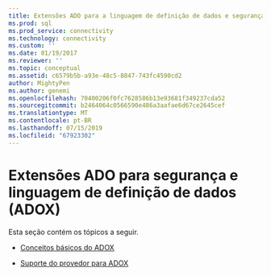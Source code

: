 ```yaml
---
title: Extensões ADO para a linguagem de definição de dados e segurança (ADOX) | Microsoft Docs
ms.prod: sql
ms.prod_service: connectivity
ms.technology: connectivity
ms.custom: ''
ms.date: 01/19/2017
ms.reviewer: ''
ms.topic: conceptual
ms.assetid: c6579b5b-a93e-48c5-8847-743fc4590cd2
author: MightyPen
ms.author: genemi
ms.openlocfilehash: 70400206f0fc7628586b13e93681f349237cda52
ms.sourcegitcommit: b2464064c0566590e486a3aafae6d67ce2645cef
ms.translationtype: MT
ms.contentlocale: pt-BR
ms.lasthandoff: 07/15/2019
ms.locfileid: "67923302"
---
```

# <a name="ado-extensions-for-data-definition-language-and-security-adox"></a>Extensões ADO para segurança e linguagem de definição de dados (ADOX)
Esta seção contém os tópicos a seguir.  
  
-   [Conceitos básicos do ADOX](../../../ado/guide/extensions/adox-fundamentals.md)  
  
-   [Suporte do provedor para ADOX](../../../ado/guide/extensions/provider-support-for-adox-ado.md)
